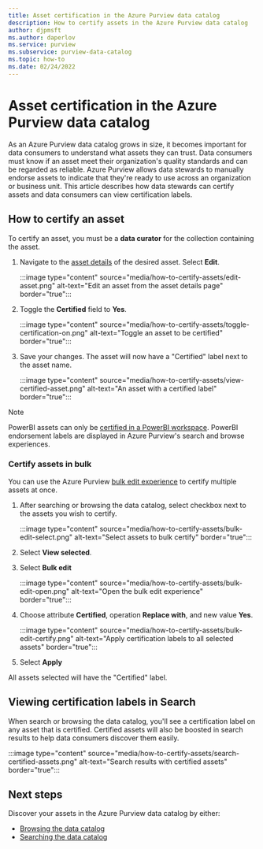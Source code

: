```yaml
---
title: Asset certification in the Azure Purview data catalog
description: How to certify assets in the Azure Purview data catalog
author: djpmsft
ms.author: daperlov
ms.service: purview
ms.subservice: purview-data-catalog
ms.topic: how-to
ms.date: 02/24/2022
---
```

# Asset certification in the Azure Purview data catalog

As an Azure Purview data catalog grows in size, it becomes important for data consumers to understand what assets they can trust. Data consumers must know if an asset meet their organization's quality standards and can be regarded as reliable. Azure Purview allows data stewards to manually endorse assets to indicate that they're ready to use across an organization or business unit. This article describes how data stewards can certify assets and data consumers can view certification labels.

## How to certify an asset

To certify an asset, you must be a **data curator** for the collection containing the asset.

1. Navigate to the [asset details](catalog-asset-details.md) of the desired asset. Select **Edit**.

    :::image type="content" source="media/how-to-certify-assets/edit-asset.png" alt-text="Edit an asset from the asset details page" border="true":::

1. Toggle the **Certified** field to **Yes**.

    :::image type="content" source="media/how-to-certify-assets/toggle-certification-on.png" alt-text="Toggle an asset to be certified" border="true":::

1. Save your changes. The asset will now have a "Certified" label next to the asset name.
    
    :::image type="content" source="media/how-to-certify-assets/view-certified-asset.png" alt-text="An asset with a certified label" border="true":::

> [!NOTE]
> PowerBI assets can only be [certified in a PowerBI workspace](/power-bi/collaborate-share/service-endorse-content). PowerBI endorsement labels are displayed in Azure Purview's search and browse experiences.

### Certify assets in bulk

You can use the Azure Purview [bulk edit experience](how-to-bulk-edit-assets.md) to certify multiple assets at once.

1. After searching or browsing the data catalog, select checkbox next to the assets you wish to certify.

    :::image type="content" source="media/how-to-certify-assets/bulk-edit-select.png" alt-text="Select assets to bulk certify" border="true":::

1. Select **View selected**.
1. Select **Bulk edit**

    :::image type="content" source="media/how-to-certify-assets/bulk-edit-open.png" alt-text="Open the bulk edit experience" border="true":::

1. Choose attribute **Certified**, operation **Replace with**, and new value **Yes**.

    :::image type="content" source="media/how-to-certify-assets/bulk-edit-certify.png" alt-text="Apply certification labels to all selected assets" border="true":::

1. Select **Apply**

All assets selected will have the "Certified" label. 

## Viewing certification labels in Search

When search or browsing the data catalog, you'll see a certification label on any asset that is certified. Certified assets will also be boosted in search results to help data consumers discover them easily.

:::image type="content" source="media/how-to-certify-assets/search-certified-assets.png" alt-text="Search results with certified assets" border="true":::


## Next steps

Discover your assets in the Azure Purview data catalog by either:
- [Browsing the data catalog](how-to-browse-catalog.md)
- [Searching the data catalog](how-to-search-catalog.md)
